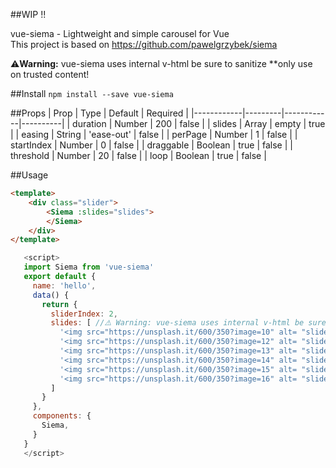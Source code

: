 
##WIP !!

vue-siema - Lightweight and simple carousel for Vue <br>
This project is based on https://github.com/pawelgrzybek/siema

⚠️️**Warning:** vue-siema uses internal v-html be sure to sanitize **only use on trusted content!


##Install 
```npm install --save vue-siema```

##Props 
| Prop       | Type    | Default    | Required |
|------------|---------|------------|----------|
| duration   | Number  | 200        | false    |
| slides     | Array   | empty      | true     |
| easing     | String  | 'ease-out' | false    |
| perPage    | Number  | 1          | false    |
| startIndex | Number  | 0          | false    |
| draggable  | Boolean | true       | false    |
| threshold  | Number  | 20         | false    |
| loop       | Boolean | true       | false    |




##Usage 
```html
<template>
    <div class="slider">
        <Siema :slides="slides">
        </Siema>
    </div>
</template>
```
```js
   <script>
   import Siema from 'vue-siema'
   export default {
     name: 'hello',
     data() {
       return {
         sliderIndex: 2,
         slides: [ //⚠️️ Warning: vue-siema uses internal v-html be sure to sanitize!
           '<img src="https://unsplash.it/600/350?image=10" alt= "slide" />',
           '<img src="https://unsplash.it/600/350?image=12" alt= "slide" />',
           '<img src="https://unsplash.it/600/350?image=13" alt= "slide" />',
           '<img src="https://unsplash.it/600/350?image=14" alt= "slide" />',
           '<img src="https://unsplash.it/600/350?image=15" alt= "slide" />',
           '<img src="https://unsplash.it/600/350?image=16" alt= "slide" />',
         ]
       }
     },
     components: {
       Siema,
     }
   }
   </script>
```
